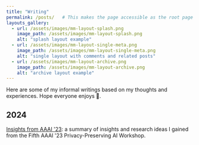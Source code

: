```yaml
---
title: "Writing"
permalink: /posts/   # This makes the page accessible as the root page
layouts_gallery:
  - url: /assets/images/mm-layout-splash.png
    image_path: /assets/images/mm-layout-splash.png
    alt: "splash layout example"
  - url: /assets/images/mm-layout-single-meta.png
    image_path: /assets/images/mm-layout-single-meta.png
    alt: "single layout with comments and related posts"
  - url: /assets/images/mm-layout-archive.png
    image_path: /assets/images/mm-layout-archive.png
    alt: "archive layout example"
---
```


Here are some of my informal writings based on my thoughts and experiences. Hope everyone enjoys 🙂.

## 2024
[Insights from AAAI '23](2024-10-02-AAAI.md): a summary of insights and research ideas I gained from the Fifth AAAI '23 Privacy-Preserving AI Workshop.
